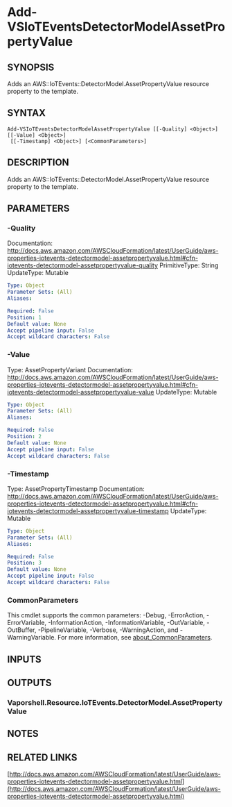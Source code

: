 # Add-VSIoTEventsDetectorModelAssetPropertyValue

## SYNOPSIS
Adds an AWS::IoTEvents::DetectorModel.AssetPropertyValue resource property to the template.

## SYNTAX

```
Add-VSIoTEventsDetectorModelAssetPropertyValue [[-Quality] <Object>] [[-Value] <Object>]
 [[-Timestamp] <Object>] [<CommonParameters>]
```

## DESCRIPTION
Adds an AWS::IoTEvents::DetectorModel.AssetPropertyValue resource property to the template.

## PARAMETERS

### -Quality
Documentation: http://docs.aws.amazon.com/AWSCloudFormation/latest/UserGuide/aws-properties-iotevents-detectormodel-assetpropertyvalue.html#cfn-iotevents-detectormodel-assetpropertyvalue-quality
PrimitiveType: String
UpdateType: Mutable

```yaml
Type: Object
Parameter Sets: (All)
Aliases:

Required: False
Position: 1
Default value: None
Accept pipeline input: False
Accept wildcard characters: False
```

### -Value
Type: AssetPropertyVariant
Documentation: http://docs.aws.amazon.com/AWSCloudFormation/latest/UserGuide/aws-properties-iotevents-detectormodel-assetpropertyvalue.html#cfn-iotevents-detectormodel-assetpropertyvalue-value
UpdateType: Mutable

```yaml
Type: Object
Parameter Sets: (All)
Aliases:

Required: False
Position: 2
Default value: None
Accept pipeline input: False
Accept wildcard characters: False
```

### -Timestamp
Type: AssetPropertyTimestamp
Documentation: http://docs.aws.amazon.com/AWSCloudFormation/latest/UserGuide/aws-properties-iotevents-detectormodel-assetpropertyvalue.html#cfn-iotevents-detectormodel-assetpropertyvalue-timestamp
UpdateType: Mutable

```yaml
Type: Object
Parameter Sets: (All)
Aliases:

Required: False
Position: 3
Default value: None
Accept pipeline input: False
Accept wildcard characters: False
```

### CommonParameters
This cmdlet supports the common parameters: -Debug, -ErrorAction, -ErrorVariable, -InformationAction, -InformationVariable, -OutVariable, -OutBuffer, -PipelineVariable, -Verbose, -WarningAction, and -WarningVariable. For more information, see [about_CommonParameters](http://go.microsoft.com/fwlink/?LinkID=113216).

## INPUTS

## OUTPUTS

### Vaporshell.Resource.IoTEvents.DetectorModel.AssetPropertyValue
## NOTES

## RELATED LINKS

[http://docs.aws.amazon.com/AWSCloudFormation/latest/UserGuide/aws-properties-iotevents-detectormodel-assetpropertyvalue.html](http://docs.aws.amazon.com/AWSCloudFormation/latest/UserGuide/aws-properties-iotevents-detectormodel-assetpropertyvalue.html)

